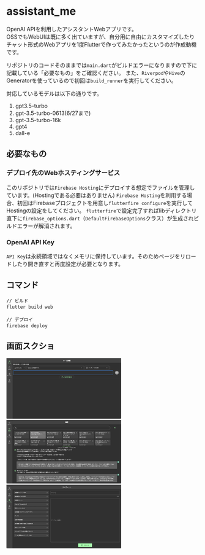 # assistant_me
OpenAI APIを利用したアシスタントWebアプリです。  
OSSでもWebUIは既に多く出ていますが、自分用に自由にカスタマイズしたりチャット形式のWebアプリを1度Flutterで作ってみたかったというのが作成動機です。  

リポジトリのコードそのままでは`main.dart`がビルドエラーになりますので下に記載している「必要なもの」をご確認ください。
また、`Riverpod`や`Hive`のGeneratorを使っているので初回は`build_runner`を実行してください。  

対応しているモデルは以下の通りです。  
1. gpt3.5-turbo
2. gpt-3.5-turbo-0613(6/27まで)
3. gpt-3.5-turbo-16k
4. gpt4
5. dall-e

## 必要なもの
### デプロイ先のWebホスティングサービス  
このリポジトリでは`Firebase Hosting`にデプロイする想定でファイルを管理しています。(Hostingである必要はありません)
`Firebase Hosting`を利用する場合、初回はFirebaseプロジェクトを用意し`flutterfire configure`を実行してHostingの設定をしてください。
`flutterfire`で設定完了すればlibディレクトリ直下に`firebase_options.dart`（`DefaultFirebaseOptions`クラス）が生成されビルドエラーが解消されます。  

### OpenAI API Key  
`API Key`は永続領域ではなくメモリに保持しています。そのためページをリロードしたり開き直すと再度設定が必要となります。  

## コマンド
```
// ビルド
flutter build web

// デプロイ
firebase deploy
```

## 画面スクショ
<img src="./images/01_home.png" width=300><img src="./images/02_history.png" width=300>
<img src="./images/03_template.png" width=300>
